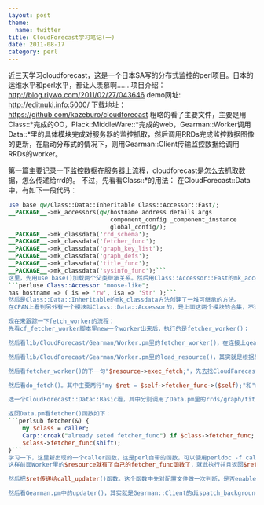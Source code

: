 ```yaml
---
layout: post
theme:
  name: twitter
title: CloudForecast学习笔记(一)
date: 2011-08-17
category: perl
---
```


近三天学习cloudforecast，这是一个日本SA写的分布式监控的perl项目。日本的运维水平和perl水平，都让人羡慕啊……
项目介绍：
http://blog.riywo.com/2011/02/27/043646
demo网址:
http://editnuki.info:5000/
下载地址：
https://github.com/kazeburo/cloudforecast
粗略的看了主要文件，主要是用Class::*完成的OO，Plack::MiddleWare::*完成的web，Gearman::Worker调用Data::*里的具体模块完成对服务器的监控抓取，然后调用RRDs完成监控数据图像的更新，在启动分布式的情况下，则用Gearman::Client传输监控数据给调用RRDs的worker。

第一篇主要记录一下监控数据在服务器上流程，cloudforecast是怎么去抓取数据，怎么传递给rrd的。
不过，先看看Class::*的用法：
在CloudForecast::Data中，有如下一段代码：
```perl
use base qw/Class::Data::Inheritable Class::Accessor::Fast/;
__PACKAGE__->mk_accessors(qw/hostname address details args
                             component_config _component_instance
                             global_config/);
__PACKAGE__->mk_classdata('rrd_schema');
__PACKAGE__->mk_classdata('fetcher_func');
__PACKAGE__->mk_classdata('graph_key_list');
__PACKAGE__->mk_classdata('graph_defs');
__PACKAGE__->mk_classdata('title_func');
__PACKAGE__->mk_classdata('sysinfo_func');```
这里，先用use base()加载两个父类继承关系。然后用Class::Accessor::Fast的mk_accessors方法创建了一堆可读写的变量，这里有另一种写法，看起来更舒服一些：
```perluse Class::Accessor "moose-like";
has hostname => ( is => 'rw', isa => 'Str' );```
然后是Class::Data::Inheritable的mk_classdata方法创建了一堆可继承的方法。
在CPAN上看到另外有一个模块叫Class::Data::Accessor的，是上面这两个模块的合集，不过作者声明说已经废弃，推荐大家使用Moose了……

现在来跟踪一下fetch_worker的流程：
先看cf_fetcher_worker脚本里new一个worker出来后，执行的是fetcher_worker()；

然后看lib/CloudForecast/Gearman/Worker.pm里的fetcher_worker()，在连接上gearmand上的fetcher任务后，执行的是$self->load_resource();

然后看lib/CloudForecast/Gearman/Worker.pm里的load_resource()，其实就是根据具体监控项require并且new一个CloudFarecast::Data::*（这个new方法是通过use base和SUPER::new最终到的CloudFarecast.pm上的）。

然后看fetcher_worker()的下一句"$resource->exec_fetch;"，先去找CloudFarecast::Data::*，发现没有exec_fetch()，那往base的CloudFarecast::Data上看，果然有了。其中的主要两行"$ret = $self->do_fetch();"和"$self->call_updater($ret);"。

然后看do_fetch()。其中主要两行"my $ret = $self->fetcher_func->($self);"和"my $schema = $self->rrd_schema;"。这两个fetcher_func和rrd_schema都是前面mk_classdata出来的方法。而这里的$self，则一直追溯到最前面Worker.pm里的$resource，即CloudForecast::Data::*。

选一个CloudForecast::Data::Basic看，其中分别调用了Data.pm里的rrds/graph/title/fetcher函数。

返回Data.pm看fetcher()函数如下：
```perlsub fetcher(&) {
    my $class = caller;
    Carp::croak("already seted fetcher_func") if $class->fetcher_func;
    $class->fetcher_func(shift);
}```
学习一下，这里新出现的一个caller函数，这是perl自带的函数，可以使用perldoc -f caller查看详细说明。默认返回三个值，分别是调用的package/file/linenumber。显然这里就是获取package，也就是$class = 'CloudFarecast::Data::Basic'了。然后返回的"$class->fetcher_func(shift);"，这个shift也就是(&)里的内容，即Basic.pm里的{my $c = shift;my @map = ...;my $ret = $c->component('SNMP')->get(@map);return $ret;}这个匿名函数。
这样前面Worker里的$resource就有了自己的fetcher_func函数了，就此执行并且返回$ret。完成！

然后把$ret传递给call_updater()函数。这个函数中先对配置文件做一次判断，是否enable了gearmand。如果没有，直接调用exec_updater()完成本地rrd图像的初始化init_rrd()或更新update_rrd()。如果有，则连接上gearmand，new一个CloudForecast::Gearman对象，使用updater方法提交数据。

然后看Gearman.pm中的updater()，其实就是Gearman::Client的dispatch_background()连接上updater任务，发送数据。

